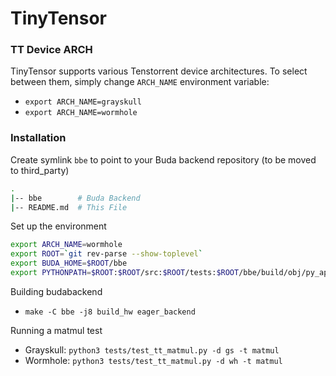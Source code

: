 # TinyTensor

### TT Device ARCH
TinyTensor supports various Tenstorrent device architectures. To select between them, simply change `ARCH_NAME` environment variable:
- `export ARCH_NAME=grayskull`
- `export ARCH_NAME=wormhole`

### Installation

Create symlink `bbe` to point to your Buda backend repository (to be moved to third_party)

```bash
.
|-- bbe        # Buda Backend
|-- README.md  # This File
```

Set up the environment

```bash
export ARCH_NAME=wormhole
export ROOT=`git rev-parse --show-toplevel`
export BUDA_HOME=$ROOT/bbe
export PYTHONPATH=$ROOT:$ROOT/src:$ROOT/tests:$ROOT/bbe/build/obj/py_api:$ROOT/bbe/py_api/tests:$PYTHONPATH
```

Building budabackend
- `make -C bbe -j8 build_hw eager_backend`

Running a matmul test
- Grayskull: `python3 tests/test_tt_matmul.py -d gs -t matmul`
- Wormhole: `python3 tests/test_tt_matmul.py -d wh -t matmul`
